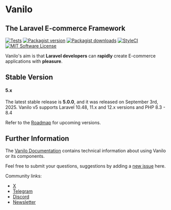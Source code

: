 # Vanilo

## The Laravel E-commerce Framework

[![Tests](https://img.shields.io/github/actions/workflow/status/vanilophp/framework/tests.yml?branch=master&style=flat-square)](https://github.com/vanilophp/framework/actions?query=workflow%3Atests)
[![Packagist version](https://img.shields.io/packagist/v/vanilo/framework.svg?style=flat-square)](https://packagist.org/packages/vanilo/framework)
[![Packagist downloads](https://img.shields.io/packagist/dt/vanilo/framework.svg?style=flat-square)](https://packagist.org/packages/vanilo/framework)
[![StyleCI](https://styleci.io/repos/101036876/shield?branch=master)](https://styleci.io/repos/101036876)
[![MIT Software License](https://img.shields.io/badge/license-MIT-blue.svg?style=flat-square)](LICENSE.md)

Vanilo's aim is that **Laravel developers** can **rapidly** create E-commerce applications with **pleasure**.

## Stable Version

#### 5.x

The latest stable release is **5.0.0**, and it was released on September 3rd, 2025.
Vanilo v5 supports Laravel 10.48, 11.x and 12.x versions and PHP 8.3 - 8.4

Refer to the [Roadmap](https://vanilo.io/docs/5.x/roadmap) for upcoming versions.

## Further Information

The [Vanilo Documentation](https://vanilo.io/docs/) contains technical
information about using Vanilo or its components.

Feel free to submit your questions, suggestions by adding a
[new issue](https://github.com/vanilophp/framework/issues/new) here.

Community links:

- [X](https://twitter.com/vanilo_io)
- [Telegram](https://t.me/vaniloecom)
- [Discord](https://discord.gg/kG3XDMRFpa)
- [Newsletter](https://vanilo.io#subscribe-to-email-updates)
